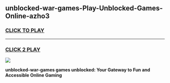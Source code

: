
## unblocked-war-games-Play-Unblocked-Games-Online-azho3
<h3>
<a href="https://premium76.site?title=unblocked-war-games&ref=25A">CLICK TO PLAY</a></h3>
<hr>

<h3>
<a href="https://premium76.site?title=unblocked-war-games&ref=25A">CLICK 2 PLAY</a>
  
</h3>

<a href="https://premium76.site?title=unblocked-war-games&ref=25A"><img src="https://clearcache.store/games.png"></a>


**unblocked-war-games games unblocked: Your Gateway to Fun and Accessible Online Gaming**
